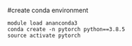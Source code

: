 #create conda environment
```
module load ananconda3
conda create -n pytorch python==3.8.5
source activate pytorch
```
